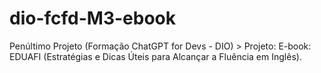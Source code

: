 # dio-fcfd-M3-ebook
Penúltimo Projeto (Formação ChatGPT for Devs - DIO) > Projeto: E-book: EDUAFI (Estratégias e Dicas Úteis para Alcançar a Fluência em Inglês).
